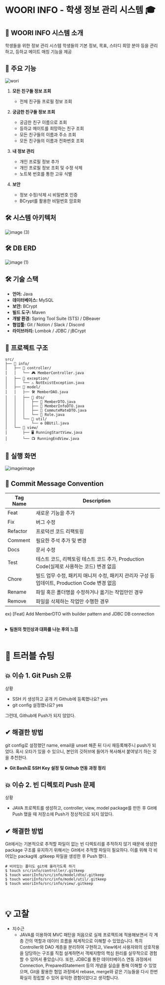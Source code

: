 # WOORI INFO - 학생 정보 관리 시스템 🎓

## 📝 WOORI INFO 시스템 소개
학생들을 위한 정보 관리 시스템 
학생들의 기본 정보, 목표, 스터디 희망 분야 등을 관리하고, 등하교 메이트 매칭 기능을 제공

## 🌟 주요 기능

![wori](https://github.com/user-attachments/assets/c50a55ae-46ca-4edf-8964-93d0b94bfb3e)
1. **모든 친구들 정보 조회**
   - 전체 친구들 프로필 정보 조회

2. **궁금한 친구들 정보 조회**
   - 궁금한 친구 이름으로 조회
   - 등하교 메이트를 희망하는 친구 조회
   - 모든 친구들의 이름과 주소 조회
   - 모든 친구들의 이름과 전화번호 조회

3. **내 정보 관리**
   - 개인 프로필 정보 추가 
   - 개인 프로필 정보 조회 및 수정 삭제
   - 노트북 번호를 통한 고유 식별

4. **보안**
   - 정보 수정/삭제 시 비밀번호 인증
   - BCrypt를 활용한 비밀번호 암호화 

## 🛠 시스템 아키텍처
![image (3)](https://github.com/user-attachments/assets/19fc3268-ccce-43e3-8b69-ec4e78eccd6d)

## 🛠 DB ERD
![image (1)](https://github.com/user-attachments/assets/be80f25a-7917-4495-89c8-bf0152b6e456)

## 🛠 기술 스택
- **언어:** Java
- **데이터베이스:** MySQL
- **보안:** BCrypt
- **빌드 도구:** Maven
- **개발 환경:** Spring Tool Suite (STS) / DBeaver
- **협업툴:** Git / Notion / Slack / Discord
- **라이브러리:** Lombok / JDBC / jBCrypt

## 📁 프로젝트 구조
```plaintext
src/  
├── 📂 info/  
│   ├── 📂 controller/  
│   │   └── 🎮 MemberController.java  
│   ├── 📂 exception/  
│   │   └── ⚠️ NotExistException.java  
│   ├── 📂 model/  
│   │   ├── 🛠️ MemberDAO.java  
│   │   ├── 📂 dto/  
│   │   │   ├── 📄 MemberDTO.java  
│   │   │   ├── 📄 MemberInfoDTO.java  
│   │   │   ├── 📄 CommuteMateDTO.java  
│   │   │   └── 👑 Role.java  
│   │   └── 📂 util/
│   │       └── ⚙️ DBUtil.java  
│   └── 📂 view/  
│       ├── 🖥 RunningStartView.java  
│       └── 📺 RunningEndView.java  
```
## 👀 실행 화면
![imageimage](https://github.com/user-attachments/assets/a0df7c88-ac06-4450-8a1f-36d6a0281dfc)

## 🤝 Commit Message Convention
| Tag Name | Description |
| --- | --- |
| Feat | 새로운 기능을 추가 |
| Fix | 버그 수정 |
| Refactor | 프로덕션 코드 리팩토링 |
| Comment | 필요한 주석 추가 및 변경 |
| Docs | 문서 수정 |
| Test | 테스트 코드, 리펙토링 테스트 코드 추가, Production Code(실제로 사용하는 코드) 변경 없음 |
| Chore | 빌드 업무 수정, 패키지 매니저 수정, 패키지 관리자 구성 등 업데이트, Production Code 변경 없음 |
| Rename | 파일 혹은 폴더명을 수정하거나 옮기는 작업만인 경우 |
| Remove | 파일을 삭제하는 작업만 수행한 경우 |

ex) [Feat] Add MemberDTO with builder pattern and JDBC DB connection

<br>
<details>
  <summary><b>팀원의 첫인상과 대화를 나눈 후의 느낌</b></summary>

### 😊 지수근
- 최다영 : 성격이 온화해 보이셨다. → 의외로 활발하시고 첫 인상처럼 성격이 온화하시다.
- 최윤정 : 차분하고 신중해 보였다. → 맛집 얘기할 때 진심이 느껴진다.
- 한정현 : 책임감이 강해 보였다. → 생각보다 말씀도 많으시고 재밌으시다.

### 😁 최다영

- 지수근 : 친숙한 느낌이 들었다. → 비슷한 점이 많아 더욱 친숙해졌고 차분하신 것 같다.
- 최윤정 : 똑부러지는 성격인 것 같다. → 밝고 또렷한 목소리가 귀에 콕콕 박힌다.
- 한정현 : 부처같은 느낌을 받았다. → 활발하시고 눈치가 빠른 것 같았다.

### 👩‍💻 최윤정

- 지수근 : 똑똑하고 꼼꼼하실 것 같다. → 비슷하다. 그리고 닭강정.. 나만 많이 먹은 거 봤다. 배려심도 많은 분 같다.
- 최다영 : 낯이 익은데.. 아까 오티 때 봐서 그런가? → 같은 대학교셨다! 눈송이 너무 반갑다. 대화할 때 긍정 에너지가 느껴진다.
- 한정현 : 뭔가 장난기가 있으실 것 같다. → MBTI 듣고 나니 첫인상이 맞을 수도 있겠다. 옆에서 상태 체크도 먼저 해주시고 친절하시다.

### 🐱‍👤한정현

- 지수근 :  스마트한 이미지가 있다. → 굉장히 친절하시고 모르는걸 잘 알려주신다.
- 최윤정 : 밝고 성격이 좋을 것 같다. → 꼼꼼하고 똑순이 같다.
- 최다영 :  착하시고 뭔가 다람쥐 같은 이미지가 있다. → 착한 다람쥐 같다.
</details>
<br>

# 📌 트러블 슈팅

## 💥 이슈 1. Git Push 오류

상황

- SSH 키 생성하고 공개 키 Github에 등록했나요? yes
- git config 설정했나요? yes

그런데, Github에 Push가 되지 않았다.

## ✔ 해결한 방법

git config로 설정했던 name, email을 unset 해준 뒤 다시 재등록해주니 push가 되었다. 혹시 오타가 있을 수 있으니, 본인의 깃허브에 들어가 복사해서 붙여넣기 하는 것을 추천한다.

<details>
  <summary><b> Git Bash로 SSH Key 설정 및 Github 연동 과정 정리</b></summary>

## 1. SSH 키 생성 및 등록

### 명령어 실행

```bash

# 홈 디렉토리로 이동

cd ~

# SSH 키 생성

ssh-keygen

# SSH 키가 저장된 디렉토리로 이동

cd ~/.ssh

# 디렉토리 내 파일 목록 확인

ls -la

# 공개 키 파일 내용 확인 및 복사

cat id_ed25519.pub

```

### GitHub에 SSH 키 등록

1. GitHub → **Settings > SSH and GPG keys**로 이동.

2. **New SSH Key** 클릭.

3. 위 명령어에서 복사한 공개 키(`id_ed25519.pub`) 내용을 붙여넣고 저장.

## 2. Git 작업 흐름

### 명령어 실행

```bash

# 레포지토리 클론

git clone git@github.com:lalalarr/WooriInfo.git

# 클론한 디렉토리로 이동

cd /c/WooriInfo

# 파일 변경 후 추가

git add .

# 변경사항 확인

git diff  # 탈출은 'q'

# 변경사항 커밋

git commit -m "[Docs] Update README"

# 변경사항 푸시

git push origin main

```

## **3. Git 설정 초기화 및 재설정**

### **기존 설정 삭제**

```bash

git config --unset --global user.name

git config --unset --global user.email

```

### 현재 설정 확인

```bash

git config --list

```

### 새로운 설정 등록

```bash

git config --global user.name 깃허브아이디

git config --global user.email 깃허브에연동된이메일

```

<br>

# 📖 참고 자료

[https://hoozy.tistory.com/entry/GIT-GIT-BASH로-SSH-연결-후-프로젝트-PUSH](https://hoozy.tistory.com/entry/GIT-GIT-BASH%EB%A1%9C-SSH-%EC%97%B0%EA%B2%B0-%ED%9B%84-%ED%94%84%EB%A1%9C%EC%A0%9D%ED%8A%B8-PUSH)
</details>

## 💥 이슈 2. 빈 디렉토리 Push 문제

상황
- JAVA 프로젝트를 생성하고, controller, view, model package를 만든 후 Git에 Push 했을 때 저장소에 Push가 정상적으로 되지 않았다.

## ✔ 해결한 방법

Git에서는 기본적으로 추적할 파일이 없는 빈 디렉토리를 추적하지 않기 때문에 생성한 package 구조를 유지하기 위해서는 Git에서 추적할 파일이 필요하다. 이를 위해 각 비어있는 packag에 .gitkeep 파일을 생성한 후 Push 했다.
```
# 비어있는 폴더도 git에 올라가도록 하기
$ touch src/info/controller/.gitkeep
$ touch wooriInfo/src/info/model/dto/.gitkeep
$ touch wooriInfo/src/info/model/util/.gitkeep
$ touch wooriInfo/src/info/view/.gitkeep
```
<br>

# 💡 고찰

- 지수근
   - JAVA를 이용하여 MVC 패턴을 처음으로 실제 프로젝트에 적용해보면서 각 계층 간의 역할과 데이터 흐름을 체계적으로 이해할 수 있었습니다. 특히 Controller와 DAO 계층을 분리하여 구현하고, View에서 사용자와의 상호작용을 담당하는 구조를 직접 설계하면서 객체지향의 핵심 원리를 실무적으로 경험할 수 있어서 좋았습니다. 또한, JDBC를 통한 데이터베이스 연동 과정에서 Connection, PreparedStatement 등의 개념을 실습을 통해 이해할 수 있었으며, Git을 활용한 협업 과정에서 rebase, merge와 같은 기능들을 다시 한번 확실히 정립할 수 있어 유익한 경험이었다고 생각합니다.

